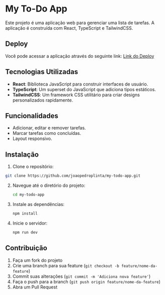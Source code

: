 # My To-Do App

Este projeto é uma aplicação web para gerenciar uma lista de tarefas. A aplicação é construída com React, TypeScript e TailwindCSS.

## Deploy

Você pode acessar a aplicação através do seguinte link: [Link do Deploy](https://my-todo-app-three-henna.vercel.app/)

## Tecnologias Utilizadas

- **React**: Biblioteca JavaScript para construir interfaces de usuário.
- **TypeScript**: Um superset do JavaScript que adiciona tipos estáticos.
- **TailwindCSS**: Um framework CSS utilitário para criar designs personalizados rapidamente.

## Funcionalidades

- Adicionar, editar e remover tarefas.
- Marcar tarefas como concluídas.
- Layout responsivo.

## Instalação

1. Clone o repositório:

  ```bash
  git clone https://github.com/joaopedroplinta/my-todo-app.git
  ```
2. Navegue até o diretório do projeto:
   ```bash
   cd my-todo-app
   ```
3. Instale as dependências:
   ```bash
   npm install
   ```
4. Inicie o servidor:
   ```bash
   npm run dev
   ```

## Contribuição

1. Faça um fork do projeto
2. Crie uma branch para sua feature (`git checkout -b feature/nome-da-feature`)
3. Commit suas alterações (`git commit -m 'Adiciona nova feature'`)
4. Faça o push para a branch (`git push origin feature/nome-da-feature`)
5. Abra um Pull Request